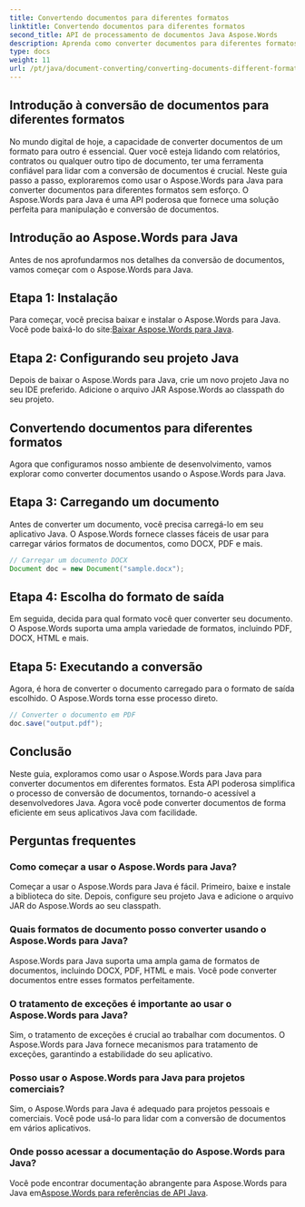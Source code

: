 ```yaml
---
title: Convertendo documentos para diferentes formatos
linktitle: Convertendo documentos para diferentes formatos
second_title: API de processamento de documentos Java Aspose.Words
description: Aprenda como converter documentos para diferentes formatos usando Aspose.Words para Java. Guia passo a passo para conversão eficiente de documentos.
type: docs
weight: 11
url: /pt/java/document-converting/converting-documents-different-formats/
---
```


## Introdução à conversão de documentos para diferentes formatos

No mundo digital de hoje, a capacidade de converter documentos de um formato para outro é essencial. Quer você esteja lidando com relatórios, contratos ou qualquer outro tipo de documento, ter uma ferramenta confiável para lidar com a conversão de documentos é crucial. Neste guia passo a passo, exploraremos como usar o Aspose.Words para Java para converter documentos para diferentes formatos sem esforço. O Aspose.Words para Java é uma API poderosa que fornece uma solução perfeita para manipulação e conversão de documentos.

## Introdução ao Aspose.Words para Java

Antes de nos aprofundarmos nos detalhes da conversão de documentos, vamos começar com o Aspose.Words para Java.

## Etapa 1: Instalação

 Para começar, você precisa baixar e instalar o Aspose.Words para Java. Você pode baixá-lo do site:[Baixar Aspose.Words para Java](https://releases.aspose.com/words/java/).

## Etapa 2: Configurando seu projeto Java

Depois de baixar o Aspose.Words para Java, crie um novo projeto Java no seu IDE preferido. Adicione o arquivo JAR Aspose.Words ao classpath do seu projeto.

## Convertendo documentos para diferentes formatos

Agora que configuramos nosso ambiente de desenvolvimento, vamos explorar como converter documentos usando o Aspose.Words para Java.

## Etapa 3: Carregando um documento

Antes de converter um documento, você precisa carregá-lo em seu aplicativo Java. O Aspose.Words fornece classes fáceis de usar para carregar vários formatos de documentos, como DOCX, PDF e mais.

```java
// Carregar um documento DOCX
Document doc = new Document("sample.docx");
```

## Etapa 4: Escolha do formato de saída

Em seguida, decida para qual formato você quer converter seu documento. O Aspose.Words suporta uma ampla variedade de formatos, incluindo PDF, DOCX, HTML e mais.

## Etapa 5: Executando a conversão

Agora, é hora de converter o documento carregado para o formato de saída escolhido. O Aspose.Words torna esse processo direto.

```java
// Converter o documento em PDF
doc.save("output.pdf");
```

## Conclusão

Neste guia, exploramos como usar o Aspose.Words para Java para converter documentos em diferentes formatos. Esta API poderosa simplifica o processo de conversão de documentos, tornando-o acessível a desenvolvedores Java. Agora você pode converter documentos de forma eficiente em seus aplicativos Java com facilidade.

## Perguntas frequentes

### Como começar a usar o Aspose.Words para Java?

Começar a usar o Aspose.Words para Java é fácil. Primeiro, baixe e instale a biblioteca do site. Depois, configure seu projeto Java e adicione o arquivo JAR do Aspose.Words ao seu classpath.

### Quais formatos de documento posso converter usando o Aspose.Words para Java?

Aspose.Words para Java suporta uma ampla gama de formatos de documentos, incluindo DOCX, PDF, HTML e mais. Você pode converter documentos entre esses formatos perfeitamente.

### O tratamento de exceções é importante ao usar o Aspose.Words para Java?

Sim, o tratamento de exceções é crucial ao trabalhar com documentos. O Aspose.Words para Java fornece mecanismos para tratamento de exceções, garantindo a estabilidade do seu aplicativo.

### Posso usar o Aspose.Words para Java para projetos comerciais?

Sim, o Aspose.Words para Java é adequado para projetos pessoais e comerciais. Você pode usá-lo para lidar com a conversão de documentos em vários aplicativos.

### Onde posso acessar a documentação do Aspose.Words para Java?

 Você pode encontrar documentação abrangente para Aspose.Words para Java em[Aspose.Words para referências de API Java](https://reference.aspose.com/words/java/).